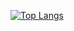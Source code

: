 [![Top Langs](https://github-readme-stats.vercel.app/api/top-langs/?username=hyeonpark0)](https://github.com/anuraghazra/github-readme-stats)
<!-- [![Top Langs](https://github-readme-stats.vercel.app/api/top-langs/?username=hyeonpark0&layout=compact)](https://github.com/anuraghazra/github-readme-stats) -->

<!-- [![Anurag's GitHub stats](https://github-readme-stats.vercel.app/api?username=hyeonpark0)](https://github.com/anuraghazra/github-readme-stats) -->
